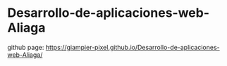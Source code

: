 # Desarrollo-de-aplicaciones-web-Aliaga
github page:
https://giampier-pixel.github.io/Desarrollo-de-aplicaciones-web-Aliaga/
